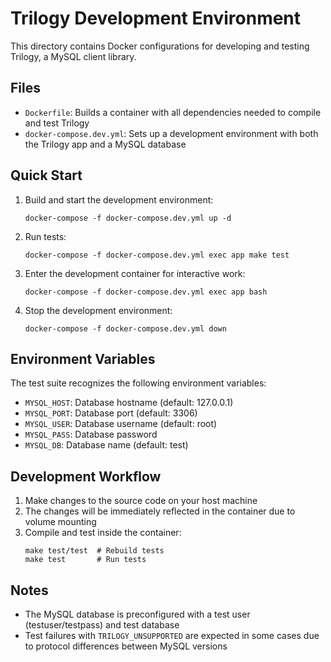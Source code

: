 # Trilogy Development Environment

This directory contains Docker configurations for developing and testing Trilogy, a MySQL client library.

## Files

- `Dockerfile`: Builds a container with all dependencies needed to compile and test Trilogy
- `docker-compose.dev.yml`: Sets up a development environment with both the Trilogy app and a MySQL database

## Quick Start

1. Build and start the development environment:
   ```
   docker-compose -f docker-compose.dev.yml up -d
   ```

2. Run tests:
   ```
   docker-compose -f docker-compose.dev.yml exec app make test
   ```

3. Enter the development container for interactive work:
   ```
   docker-compose -f docker-compose.dev.yml exec app bash
   ```

4. Stop the development environment:
   ```
   docker-compose -f docker-compose.dev.yml down
   ```

## Environment Variables

The test suite recognizes the following environment variables:
- `MYSQL_HOST`: Database hostname (default: 127.0.0.1)
- `MYSQL_PORT`: Database port (default: 3306)
- `MYSQL_USER`: Database username (default: root)
- `MYSQL_PASS`: Database password
- `MYSQL_DB`: Database name (default: test)

## Development Workflow

1. Make changes to the source code on your host machine
2. The changes will be immediately reflected in the container due to volume mounting
3. Compile and test inside the container:
   ```
   make test/test  # Rebuild tests
   make test       # Run tests
   ```

## Notes

- The MySQL database is preconfigured with a test user (testuser/testpass) and test database
- Test failures with `TRILOGY_UNSUPPORTED` are expected in some cases due to protocol differences between MySQL versions
